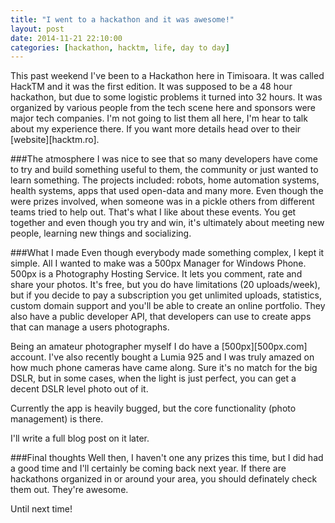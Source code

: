 ```yaml
---
title: "I went to a hackathon and it was awesome!"
layout: post
date: 2014-11-21 22:10:00
categories: [hackathon, hacktm, life, day to day]
---
```


This past weekend I've been to a Hackathon here in Timisoara. It was called HackTM and it was the first edition. It was supposed to be a 48 hour hackathon, but due to some logistic problems it turned into 32 hours. It was organized by various people from the tech scene here and sponsors were major tech companies. I'm not going to list them all here, I'm hear to talk about my experience there. If you want more details head over to their [website][hacktm.ro].

###The atmosphere
I was nice to see that so many developers have come to try and build something useful to them, the community or just wanted to learn something. The projects included: robots, home automation systems, health systems, apps that used open-data and many more. Even though the were prizes involved, when someone was in a pickle others from different teams tried to help out. That's what I like about these events. You get together and even though you try and win, it's ultimately about meeting new people, learning new things and socializing.

###What I made
Even though everybody made something complex, I kept it simple. All I wanted to make was a 500px Manager for Windows Phone. 500px is a Photography Hosting Service. It lets you comment, rate and share your photos. It's free, but you do have limitations (20 uploads/week), but if you decide to pay a subscription you get unlimited uploads, statistics, custom domain support and you'll be able to create an online portfolio. They also have a public developer API, that developers can use to create apps that can manage a users photographs.

Being an amateur photographer myself I do have a [500px][500px.com] account. I've also recently bought a Lumia 925 and I was truly amazed on how much phone cameras have came along. Sure it's no match for the big DSLR, but in some cases, when the light is just perfect, you can get a decent DSLR level photo out of it.

Currently the app is heavily bugged, but the core functionality (photo management) is there.

I'll write a full blog post on it later.

###Final thoughts
Well then, I haven't one any prizes this time, but I did had a good time and I'll certainly be coming back next year. If there are hackathons organized in or around your area, you should definately check them out. They're awesome.

Until next time!